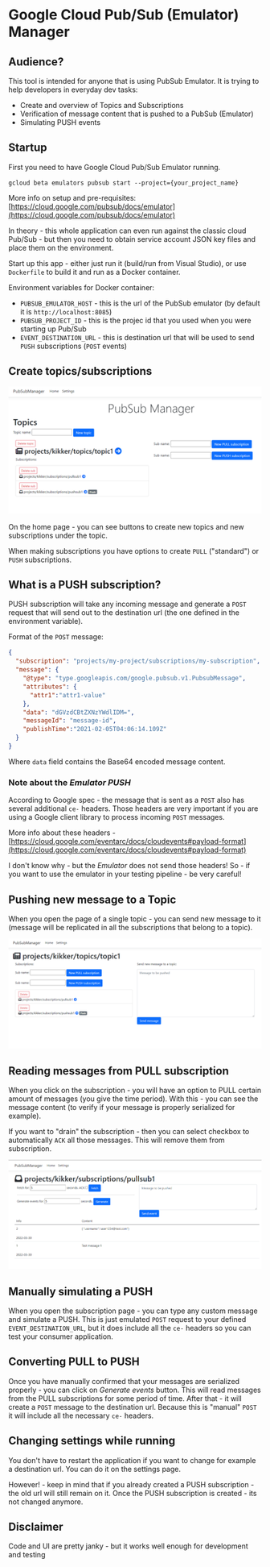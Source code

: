 ﻿# Google Cloud Pub/Sub (Emulator) Manager

## Audience?

This tool is intended for anyone that is using PubSub Emulator.
It is trying to help developers in everyday dev tasks:

* Create and overview of Topics and Subscriptions
* Verification of message content that is pushed to a PubSub (Emulator)
* Simulating PUSH events

## Startup

First you need to have Google Cloud Pub/Sub Emulator running.

```
gcloud beta emulators pubsub start --project={your_project_name}
```

More info on setup and pre-requisites: [https://cloud.google.com/pubsub/docs/emulator](https://cloud.google.com/pubsub/docs/emulator)

In theory - this whole application can even run against the classic cloud Pub/Sub - but then you need to obtain service account JSON key files and place them on the environment.

Start up this app - either just run it (build/run from Visual Studio), or use `Dockerfile` to build it and run as a Docker container.

Environment variables for Docker container:

* `PUBSUB_EMULATOR_HOST` - this is the url of the PubSub emulator (by default it is `http://localhost:8085`)
* `PUBSUB_PROJECT_ID` - this is the projec id that you used when you were starting up Pub/Sub
* `EVENT_DESTINATION_URL` - this is destination url that will be used to send `PUSH` subscriptions (`POST` events)

## Create topics/subscriptions

![home page](Screenshots/home_page.png)

On the home page - you can see buttons to create new topics and new subscriptions under the topic.

When making subscriptions you have options to create `PULL` ("standard") or `PUSH` subscriptions.

## What is a PUSH subscription?

PUSH subscription will take any incoming message and generate a `POST` request that will send out to the destination url (the one defined in the environment variable).

Format of the `POST` message:

```json
{
  "subscription": "projects/my-project/subscriptions/my-subscription",
  "message": {
    "@type": "type.googleapis.com/google.pubsub.v1.PubsubMessage",
    "attributes": {
      "attr1":"attr1-value"
    },
    "data": "dGVzdCBtZXNzYWdlIDM=",
    "messageId": "message-id",
    "publishTime":"2021-02-05T04:06:14.109Z"
  }
}
```

Where `data` field contains the Base64 encoded message content.

### Note about the _Emulator PUSH_

According to Google spec - the message that is sent as a `POST` also has several additional `ce-` headers. Those headers are very important if you are using a Google client library to process incoming `POST` messages.

More info about these headers - [https://cloud.google.com/eventarc/docs/cloudevents#payload-format](https://cloud.google.com/eventarc/docs/cloudevents#payload-format)

I don't know why - but the _Emulator_ does not send those headers! So - if you want to use the emulator in your testing pipeline - be very careful!

## Pushing new message to a Topic

When you open the page of a single topic - you can send new message to it (message will be replicated in all the subscriptions that belong to a topic).

![topic screen](Screenshots/topic_screen.png)

## Reading messages from PULL subscription

When you click on the subscription - you will have an option to PULL certain amount of messages (you give the time period). With this - you can see the message content (to verify if your message is properly serialized for example).

If you want to "drain" the subscription - then you can select checkbox to automatically `ACK` all those messages. This will remove them from subscription.

![subscription screen](Screenshots/sub_screen.png)

## Manually simulating a PUSH

When you open the subscription page - you can type any custom message and simulate a PUSH. This is just emulated `POST` request to your defined `EVENT_DESTINATION_URL`, but it does include all the `ce-` headers so you can test your consumer application.

## Converting PULL to PUSH

Once you have manually confirmed that your messages are serialized properly - you can click on _Generate events_ button. This will read messages from the PULL subscriptions for some period of time. After that - it will create a `POST` message to the destination url. Because this is "manual" `POST` it will include all the necessary `ce-` headers.

## Changing settings while running

You don't have to restart the application if you want to change for example a destination url. You can do it on the settings page.

However! - keep in mind that if you already created a PUSH subscription - the old url will still remain on it. Once the PUSH subscription is created - its not changed anymore.

## Disclaimer

Code and UI are pretty janky - but it works well enough for development and testing 